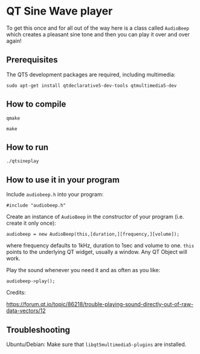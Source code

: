 # QT Sine Wave player

To get this once and for all out of the way here is a
class called `AudioBeep` which creates a pleasant
sine tone and then you can play it over and over again!

## Prerequisites

The QT5 development packages are required, including multimedia:
```
sudo apt-get install qtdeclarative5-dev-tools qtmultimedia5-dev
```

## How to compile

`qmake`

`make`

## How to run

`./qtsineplay`

## How to use it in your program

Include `audiobeep.h` into your program:
```
#include "audiobeep.h"
```

Create an instance of `AudioBeep` in the *constructor*
of your program (i.e. create it only once):
```
audiobeep = new AudioBeep(this,[duration,][frequency,][volume]);
```
where frequency defaults to 1kHz, duration to 1sec and volume to one.
`this` points to the underlying QT widget, usually a window.
Any QT Object will work.

Play the sound whenever you need it and as often as you like:
```
audiobeep->play();
```

Credits:

https://forum.qt.io/topic/86218/trouble-playing-sound-directly-out-of-raw-data-vectors/12

## Troubleshooting

Ubuntu/Debian: Make sure that `libqt5multimedia5-plugins` are installed.
